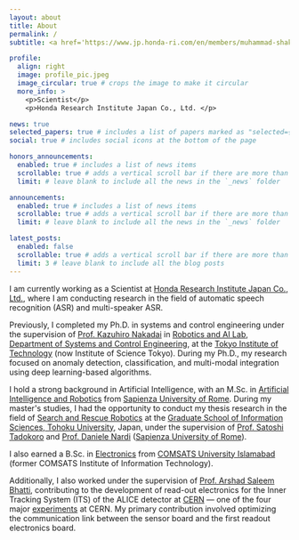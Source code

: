 ```yaml
---
layout: about
title: About
permalink: /
subtitle: <a href='https://www.jp.honda-ri.com/en/members/muhammad-shakeel/'>Honda Research Institute Japan Co., Ltd.</a>

profile:
  align: right
  image: profile_pic.jpeg
  image_circular: true # crops the image to make it circular
  more_info: >
    <p>Scientist</p>
    <p>Honda Research Institute Japan Co., Ltd. </p>

news: true
selected_papers: true # includes a list of papers marked as "selected={true}"
social: true # includes social icons at the bottom of the page

honors_announcements:
  enabled: true # includes a list of news items
  scrollable: true # adds a vertical scroll bar if there are more than 3 news items
  limit: # leave blank to include all the news in the `_news` folder

announcements:
  enabled: true # includes a list of news items
  scrollable: true # adds a vertical scroll bar if there are more than 3 news items
  limit: # leave blank to include all the news in the `_news` folder

latest_posts:
  enabled: false
  scrollable: true # adds a vertical scroll bar if there are more than 3 new posts items
  limit: 3 # leave blank to include all the blog posts
---
```


I am currently working as a Scientist at [Honda Research Institute Japan Co., Ltd.](https://www.jp.honda-ri.com/en/members/muhammad-shakeel/), where I am conducting research in the field of automatic speech recognition (ASR) and multi-speaker ASR. 

Previously, I completed my Ph.D. in systems and control engineering under the supervision of [Prof. Kazuhiro Nakadai](https://researchmap.jp/nakadai) in [Robotics and AI Lab](https://www.ra.sc.e.titech.ac.jp/en/), [Department of Systems and Control Engineering](https://educ.titech.ac.jp/sc/eng/faculty/research_lab/), at the [Tokyo Institute of Technology](https://www.isct.ac.jp/en) (now Institute of Science Tokyo). During my Ph.D., my research focused on anomaly detection, classification, and multi-modal integration using deep learning-based algorithms. 

I hold a strong background in Artificial Intelligence, with an M.Sc. in [Artificial Intelligence and Robotics](https://corsidilaurea.uniroma1.it/en/corso/2024/30431/home) from [Sapienza University of Rome](https://www.uniroma1.it/en). During my master's studies, I had the opportunity to conduct my thesis research in the field of [Search and Rescue Robotics](https://www.rm.is.tohoku.ac.jp/englishtop/) at the [Graduate School of Information Sciences, Tohoku University](https://www.is.tohoku.ac.jp/en/), Japan, under the supervision of [Prof. Satoshi Tadokoro](https://scholar.google.co.jp/citations?user=909K-EUAAAAJ&hl=en) and [Prof. Daniele Nardi](https://scholar.google.com/citations?user=xZwripcAAAAJ&hl=en) ([Sapienza University of Rome](https://www.uniroma1.it/en)).

I also earned a B.Sc. in [Electronics](https://ww2.comsats.edu.pk/phy/BSEC.aspx) from [COMSATS University Islamabad](https://islamabad.comsats.edu.pk) (former COMSATS Institute of Information Technology). 

Additionally, I also worked under the supervision of [Prof. Arshad Saleem Bhatti](https://www.researchgate.net/profile/Arshad-Bhatti-2), contributing to the development of read-out electronics for the Inner Tracking System (ITS) of the ALICE detector at [CERN](https://greybook.cern.ch/institute/detail?id=076486) — one of the four major [experiments](https://greybook.cern.ch/experiment/detail?id=ALICE) at CERN. My primary contribution involved optimizing the communication link between the sensor board and the first readout electronics board.
